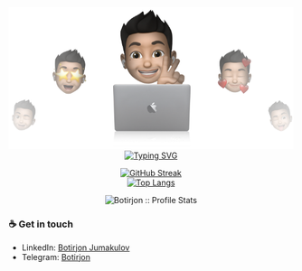<p align="center">
<img src="./Botirjon.png" alt="Botirjon"/>
<a href="https://github.com/Botirjon29"><img alt="Typing SVG" src="https://readme-typing-svg.herokuapp.com?font=IBM+Plex+Sans&size=25&duration=4500&color=BCB1F7&center=true&width=500&lines=Hi,+I'm+Botirjon+Jumakulov+👋;.Net+Enthusiast;Nice+to+meet+you!" /> </a> </p>

<div align="center">

[![GitHub Streak](https://streak-stats.demolab.com/?user=leverow&theme=dark)](https://github.com/leverow/)<br/>
[![Top Langs](https://github-readme-stats.vercel.app/api/top-langs/?username=leverow&text_color=ffffff&text_bold=true&title_color=e3289c&bg_color=2b213a&card_width=495px&hide=html,css)](https://github.com/Botirjon29/)</div>


<p align="center"><img src="https://github-readme-stats.vercel.app/api?username=Botirjon29&show_icons=true&theme=synthwave" alt="Botirjon :: Profile Stats" /></p>

### ☕ Get in touch
- LinkedIn: <a href = "https://www.linkedin.com/in/botirjon29">Botirjon Jumakulov</a>
- Telegram: <a href = "https://t.me/Botirjon_2909">Botirjon</a>
<br>
